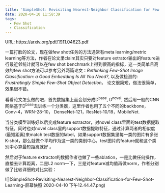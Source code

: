 ```yaml
---
title: 'SimpleShot: Revisiting Nearest-Neighbor Classification for Few-Shot Learning'
date: 2020-04-10 11:58:39
tags:
  - Few Shot
  - Classification
---
```

URL: https://arxiv.org/pdf/1911.04623.pdf

一篇打脸的论文，现在做few shot任务的方法通常有meta learning/metric learning等方法，作者在论文里claim其实只要对feature extrator输出的feature进行最近邻统计就可以在few shot benchmark上得到很高的指标，这一类简单且高效的few shot方法可以参考另外两篇论文：*Rethinking Few-Shot Image Classification: a Good Embedding Is All You Need?*, 以及做检测的: *Frustratingly Simple Few-Shot Object Detection*。 论文很简短，做法很简单，效果很不错。

看看论文怎么做的吧，首先数据集上面会划分成D<sup>base</sup>, D<sup>noval</sup>, 然后用一般的CNN网络基于D<sup>base</sup>去训练一个分类器，这里作者也用了五个不同的backbone，Conv-4，WRN-28-10， DenseNet-121，ResNet-10/18，MobileNet.

当分类模型训练好以后变成feature extractor，对novel class里面的test数据提取特征，同时也对novel class里的support数据提取特征，通过计算两者的相似度(最短距离)来match test数据的label，如果support数据集里每一类的图片有多张K-shot，那么就做个平均作为这一类的类别中心，test图片的feature就和这个类别中心算最短距离就好
。

然后对于feature extractor的数据作者也做了一些ablation，一是比做任何操作，直接去计算距离，二是L2 norm一下，三是对feature减均值再做norm，作者分别做了比较详细的对比实验：


![](SimpleShot-Revisiting-Nearest-Neighbor-Classification-for-Few-Shot-Learning-屏幕快照 2020-04-10 下午12.44.47.png)
